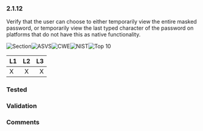 ### 2.1.12 
Verify that the user can choose to either temporarily view the entire masked password, or temporarily view the last typed character of the password on platforms that do not have this as native functionality.

![Section](https://img.shields.io/badge/V2-green.svg)![ASVS](https://img.shields.io/badge/ASVS-2.1.12-blue.svg)![CWE](https://img.shields.io/badge/CWE--red.svg)![NIST](https://img.shields.io/badge/NIST-5.1.1.2-important.svg)![Top 10](https://img.shields.io/badge/--lightgray.svg)

| L1| L2| L3|
| --|:--:|-:|
| X | X | X |

### Tested

### Validation

### Comments

        